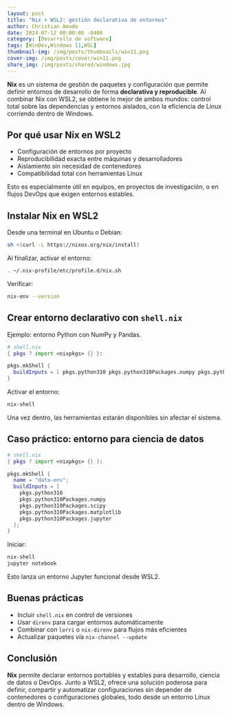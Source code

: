 ```yaml
---
layout: post
title: "Nix + WSL2: gestión declarativa de entornos"
author: Christian Amado
date: 2024-07-12 00:00:00 -0400
category: [Desarrollo de software]
tags: [WinDev,Windows 11,WSL]
thumbnail-img: /img/posts/thumbnails/win11.png
cover-img: /img/posts/cover/win11.png
share_img: /img/posts/shared/windows.jpg
---
```


**Nix** es un sistema de gestión de paquetes y configuración que permite definir entornos de desarrollo de forma **declarativa y reproducible**. Al combinar Nix con WSL2, se obtiene lo mejor de ambos mundos: control total sobre las dependencias y entornos aislados, con la eficiencia de Linux corriendo dentro de Windows.

<!--more-->

## Por qué usar Nix en WSL2

- Configuración de entornos por proyecto
- Reproducibilidad exacta entre máquinas y desarrolladores
- Aislamiento sin necesidad de contenedores
- Compatibilidad total con herramientas Linux

Esto es especialmente útil en equipos, en proyectos de investigación, o en flujos DevOps que exigen entornos estables.

## Instalar Nix en WSL2

Desde una terminal en Ubuntu o Debian:

```bash
sh <(curl -L https://nixos.org/nix/install)
```

Al finalizar, activar el entorno:

```bash
. ~/.nix-profile/etc/profile.d/nix.sh
```

Verificar:

```bash
nix-env --version
```

## Crear entorno declarativo con `shell.nix`

Ejemplo: entorno Python con NumPy y Pandas.

```nix
# shell.nix
{ pkgs ? import <nixpkgs> {} }:

pkgs.mkShell {
  buildInputs = [ pkgs.python310 pkgs.python310Packages.numpy pkgs.python310Packages.pandas ];
}
```

Activar el entorno:

```bash
nix-shell
```

Una vez dentro, las herramientas estarán disponibles sin afectar el sistema.

## Caso práctico: entorno para ciencia de datos

```nix
# shell.nix
{ pkgs ? import <nixpkgs> {} }:

pkgs.mkShell {
  name = "data-env";
  buildInputs = [
    pkgs.python310
    pkgs.python310Packages.numpy
    pkgs.python310Packages.scipy
    pkgs.python310Packages.matplotlib
    pkgs.python310Packages.jupyter
  ];
}
```

Iniciar:

```bash
nix-shell
jupyter notebook
```

Esto lanza un entorno Jupyter funcional desde WSL2.

## Buenas prácticas

- Incluir `shell.nix` en control de versiones
- Usar `direnv` para cargar entornos automáticamente
- Combinar con `lorri` o `nix-direnv` para flujos más eficientes
- Actualizar paquetes vía `nix-channel --update`

## Conclusión

**Nix** permite declarar entornos portables y estables para desarrollo, ciencia de datos o DevOps. Junto a WSL2, ofrece una solución poderosa para definir, compartir y automatizar configuraciones sin depender de contenedores o configuraciones globales, todo desde un entorno Linux dentro de Windows.

